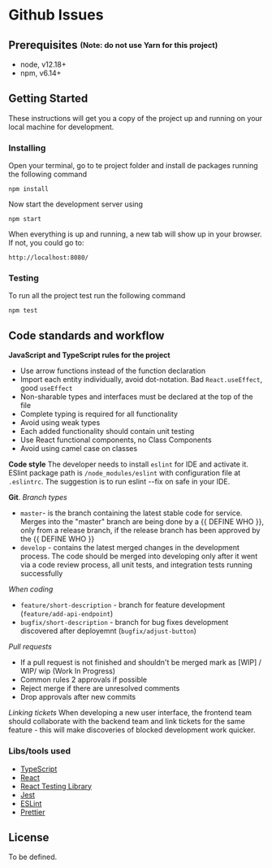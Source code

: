 # Github Issues
  
## Prerequisites <sub><sup>(Note: do not use Yarn for this project)</sup></sub>  
  
- node, v12.18+  
- npm, v6.14+  

## Getting Started

These instructions will get you a copy of the project up and running on your local machine for development.

### Installing

Open your terminal, go to te project folder and install de packages running the following command

```
npm install
```

Now start the development server using

```
npm start
```

When everything is up and running, a new tab will show up in your browser. If not, you could go to:

```
http://localhost:8080/
```

### Testing

To run all the project test run the following command

```
npm test
```

## Code standards and workflow

**JavaScript and TypeScript rules for the project**
 - Use arrow functions instead of the function declaration
 - Import each entity individually, avoid dot-notation. Bad `React.useEffect`, good `useEffect`
 - Non-sharable types and interfaces must be declared at the top of the file
 - Complete typing is required for all functionality
 - Avoid using weak types
 - Each added functionality should contain unit testing
 - Use React functional components, no Class Components
 - Avoid using camel case on classes

**Code style**
The developer needs to install `eslint` for IDE and activate it. ESlint package path is `/node_modules/eslint` with configuration file at `.eslintrc`. The suggestion is to run eslint --fix on safe in your IDE.

**Git**.
*Branch types*
 - `master`- is the branch containing the latest stable code for service. Merges into the "master" branch are being done by a {{ DEFINE WHO }}, only from a release branch, if the release branch has been approved by the {{ DEFINE WHO }}
 - `develop` - contains the latest merged changes in the development process. The code should be merged into developing only after it went via a code review process, all unit tests, and integration tests running successfully
 
 *When coding*
 - `feature/short-description` - branch for feature development (`feature/add-api-endpoint`) 
 - `bugfix/short-description` - branch for bug fixes development discovered after deployemnt (`bugfix/adjust-button`) 

 *Pull requests*
 - If a pull request is not finished and shouldn't be merged mark as [WIP] / WIP/ wip (Work In Progress)
 - Common rules 2 approvals if possible
 - Reject merge if there are unresolved comments
 - Drop approvals after new commits

*Linking tickets*
When developing a new user interface, the frontend team should collaborate with the backend team and link tickets for the same feature - this will make discoveries of blocked development work quicker.
 

### Libs/tools used  
  
- [TypeScript](https://www.typescriptlang.org/)
- [React](https://facebook.github.io/react/)
- [React Testing Library](https://testing-library.com/)
- [Jest](http://facebook.github.io/jest/)
- [ESLint](http://eslint.org/)
- [Prettier](https://prettier.io/)
  
## License  
  
To be defined.
 
